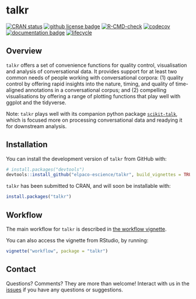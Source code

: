 
# talkr

<!-- badges: start -->
[![CRAN status](https://www.r-pkg.org/badges/version/talkr)](https://cran.r-project.org/package=talkr)
[![github license badge](https://img.shields.io/github/license/elpaco-escience/talkr)](git@github.com:elpaco-escience/talkr)
[![R-CMD-check](https://github.com/elpaco-escience/talkr/actions/workflows/R-CMD-check.yaml/badge.svg)](https://github.com/elpaco-escience/talkr/actions/workflows/R-CMD-check.yaml)  [![codecov](https://codecov.io/github/elpaco-escience/talkr/graph/badge.svg?token=MTA2S1LLGH)](https://codecov.io/github/elpaco-escience/talkr)
[![documentation badge](https://img.shields.io/badge/pkgdown-documentation-khaki)](https://elpaco-escience.github.io/talkr/)
[![lifecycle](https://img.shields.io/badge/lifecycle-maturing-blue.svg)](https://lifecycle.r-lib.org/articles/stages.html#maturing)
<!-- badges: end -->

## Overview

`talkr` offers a set of convenience functions for quality control, visualisation and analysis of conversational data. It provides support for at least two common needs of people working with conversational corpora: (1) quality control by offering rapid insights into the nature, timing, and quality of time-aligned annotations in a conversational corpus; and (2) compelling visualisations by offering a range of plotting functions that play well with ggplot and the tidyverse. 

Note: `talkr` plays well with its companion python package [`scikit-talk`](https://github.com/elpaco-escience/scikit-talk), which is focused more on processing conversational data and readying it for downstream analysis.

## Installation

You can install the development version of `talkr` from GitHub with:

``` r
# install.packages("devtools")
devtools::install_github("elpaco-escience/talkr", build_vignettes = TRUE)
```

`talkr` has been submitted to CRAN, and will soon be installable with:
```r
install.packages("talkr")
```

## Workflow

The main workflow for `talkr` is described in [the workflow vignette](https://elpaco-escience.github.io/talkr/articles/workflow.html).


You can also access the vignette from RStudio, by running:

``` r
vignette("workflow", package = "talkr")
```

## Contact

Questions? Comments? They are more than welcome!
Interact with us in the [issues](https://github.com/elpaco-escience/talkr/issues) if you have any questions or suggestions.
